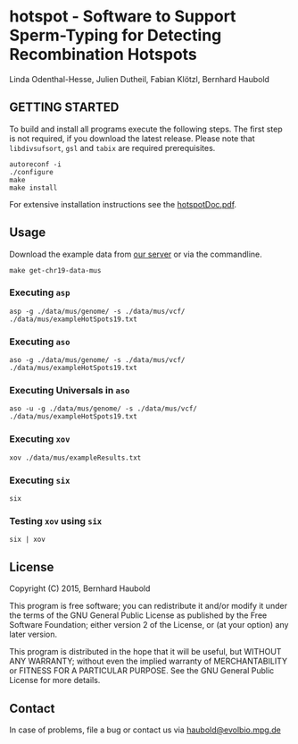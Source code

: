 # hotspot - Software to Support Sperm-Typing for Detecting Recombination Hotspots
Linda Odenthal-Hesse, Julien Dutheil, Fabian Klötzl, Bernhard Haubold

## GETTING STARTED

To build and install all programs execute the following steps. The first step is not required, if you download the latest release. Please note that `libdivsufsort`, `gsl` and `tabix` are required prerequisites.

    autoreconf -i
    ./configure
    make
    make install

For extensive installation instructions see the [hotspotDoc.pdf](hotspotDoc.pdf).

## Usage

Download the example data from [our server](http://guanine.evolbio.mpg.de/hotspot/) or via the commandline.

    make get-chr19-data-mus

### Executing `asp`
    asp -g ./data/mus/genome/ -s ./data/mus/vcf/ ./data/mus/exampleHotSpots19.txt
### Executing `aso`
    aso -g ./data/mus/genome/ -s ./data/mus/vcf/ ./data/mus/exampleHotSpots19.txt
### Executing Universals in `aso`
    aso -u -g ./data/mus/genome/ -s ./data/mus/vcf/ ./data/mus/exampleHotSpots19.txt
### Executing `xov`
    xov ./data/mus/exampleResults.txt
### Executing `six`
    six
### Testing `xov` using `six`
    six | xov
    
## License

Copyright (C) 2015,  Bernhard Haubold

This program is free software; you can redistribute it and/or modify
it under the terms of the GNU General Public License as published by
the Free Software Foundation; either version 2 of the License, or
(at your option) any later version.

This program is distributed in the hope that it will be useful,
but WITHOUT ANY WARRANTY; without even the implied warranty of
MERCHANTABILITY or FITNESS FOR A PARTICULAR PURPOSE.  See the
GNU General Public License for more details.

## Contact

In case of problems, file a bug or contact us via haubold@evolbio.mpg.de
